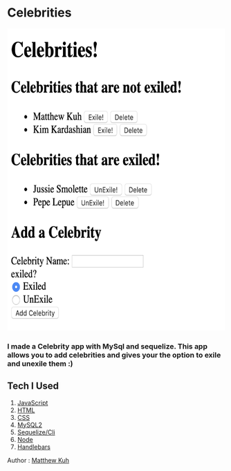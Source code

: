 # Celebrities

<img src="celebrityss.png" width=600 height=700>

### I made a Celebrity app with MySql and sequelize.  This app allows you to add celebrities and gives your the option to exile and unexile them :)

## Tech I Used

1. [JavaScript](https://www.w3schools.com/js/js_intro.asp)
2. [HTML](https://www.w3schools.com/html/html_intro.asp)
3. [CSS](https://www.w3schools.com/html/html_css.asp)
4. [MySQL2](https://www.npmjs.com/package/mysql2)
5. [Sequelize/Cli](http://docs.sequelizejs.com/)
6. [Node](https://nodejs.org/en/)
7. [Handlebars](https://www.npmjs.com/package/handlebars)

Author : [Matthew Kuh](https://github.com/matkuh)
